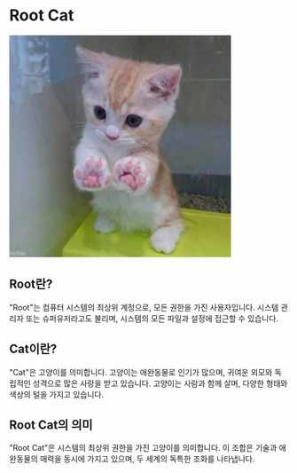 # Root Cat

![Root Cat 이미지](rootcat.jpg)

## Root란?
"Root"는 컴퓨터 시스템의 최상위 계정으로, 모든 권한을 가진 사용자입니다. 
시스템 관리자 또는 슈퍼유저라고도 불리며, 시스템의 모든 파일과 설정에 접근할 수 있습니다.

## Cat이란?
"Cat"은 고양이를 의미합니다. 고양이는 애완동물로 인기가 많으며, 
귀여운 외모와 독립적인 성격으로 많은 사랑을 받고 있습니다. 
고양이는 사람과 함께 살며, 다양한 형태와 색상의 털을 가지고 있습니다.

## Root Cat의 의미
"Root Cat"은 시스템의 최상위 권한을 가진 고양이를 의미합니다. 
이 조합은 기술과 애완동물의 매력을 동시에 가지고 있으며, 
두 세계의 독특한 조화를 나타냅니다.
